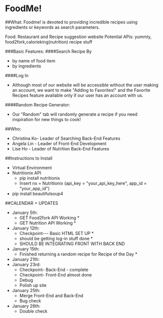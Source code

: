 FoodMe!
=============

##What:
Foodme! is devoted to providing incredible recipes using ingredients or keywords as search parameters. 

Food: Restaurant and Recipe suggestion website
Potential APis: yummly, food2fork,calorieking(nutrition)
recipe stuff

###Basic Features:
####Search Recipe By
 * by name of food item
 * by ingredients

####Log In 
 * Although most of our website will be accessible without the user making an account, we want to make "Adding to Favorites!" and the Favorite Recipes feature available only if our user has an account with us.

####Random Recipe Generator:
 * Our "Random" tab will randomly generate a recipe if you need inspiration for new things to cook!

##Who:
 * Christina Ko- Leader of Searching Back-End Features
 * Angela Lin - Leader of Front-End Development
 * Lise Ho - Leader of Nutrition Back-End Features 

##Instructions to Install
 * Virtual Environment
 * Nutritionix API
    - pip install nutritionix 
    - Insert nx = Nutritionix (api_key = "your_api_key_here", app_id = "your_app_id")
 * pip install beautifulsoup4

##CALENDAR + UPDATES
 * January 5th: 
    - GET Food2fork API Working *
    - GET Nutrition API Working *
 * January 12th:
    - Checkpoint--- Basic HTML SET UP * 
    - should be getting log-in stuff done *
    - SHOULD BE INTEGRATING FRONT WITH BACK END 
 * January 15th:
    - Finished returning a random recipe for Recipe of the Day *
 * January 21th:
 * January 23rd:
    - Checkpoint- Back-End  - complete
    - Checkpoint- Front-End almost done
    - Debug
    - Polish up site
 * January 25th:
    - Merge Front-End and Back-End
    - Bug check
 * January 26th:
    - Double check 
